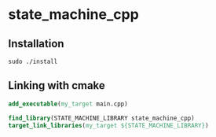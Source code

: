 # state_machine_cpp

## Installation

```shell
sudo ./install
```

## Linking with cmake

```cmake
add_executable(my_target main.cpp)

find_library(STATE_MACHINE_LIBRARY state_machine_cpp)
target_link_libraries(my_target ${STATE_MACHINE_LIBRARY})
```